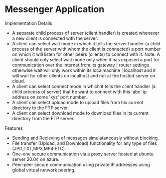 # Messenger Application

 Implementation Details
 - A separate child process of server (client handler) is created whenever a new client is connected with the server.
 - A client can select wait mode in which it tells the server handler (a child process of the server with whom the client is connected) a port number
on which it will listen for other peers (clients) to connect with it.
Note: A client should only select wait mode only when it has exposed a port for communication over the internet from its gateway | router settings 
otherwise wait will only work within its localmachine | localhost and it will wait for other clients on localhost and not at the hosted server on cloud.
- A client can select connect mode in which it tells the client handler (a child process of server) that he want to connect with this 'abc' ip address on 
some 'xyz' port number.
- A client can select upload mode to upload files from his current directory to the FTP server.
- A client can select download mode to download files in its current directory from the FTP server.

 Features
 - Sending and Recieving of messages simulataneously without blocking.
 - File transfer (Upload, and Download) functionality for any type of files (JPG,TXT,MP3,MP4 ETC).
 - One-one secure communication via a proxy server hosted at ubuntu server 20.04 on azure.
 - Peer-peer secure communication using private IP addresses using global virtual network peering.
